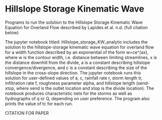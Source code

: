 # Hillslope Storage Kinematic Wave
Programs to run the solution to the Hillslope Storage Kinematic Wave Equation for Overland Flow described by Lapides et al. n.d. (full citation below)

The jupyter notebook titled: Hillslope_storage_KW_analytic includes the solution to the hillslope-storage kinematic wave equation for overland flow for a width function described by an exponential of the form w=ce^(ax), where w is the contour width, i.e. distance between limiting streamlines, x is the distance downhill from the divide, a is a constant describing hillslope convergence/divergence, and c is a constant describing the size of the hillslope in the cross-slope direction. The jupyter notebook runs this solution for user-defined values of a, c, rainfall rate r, storm length tr, infiltration rate f, roughness parameter alpha, and hillslope length (xend-xtop, where xend is the outlet location and xtop is the divide location). The notebook produces characteristic nets for the storms as well as hydrographs of q or Q, depending on user preference. The program also prints the value of tc for each run.

CITATION FOR PAPER
